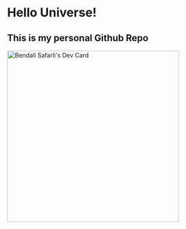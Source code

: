 # Hello Universe!
## This is my personal Github Repo

<a href="https://app.daily.dev/safarli"><img src="https://api.daily.dev/devcards/ca616cfd860d484097f83f0baa6d0de0.png?r=upf" width="400" alt="Bendali Safarli's Dev Card"/></a>
